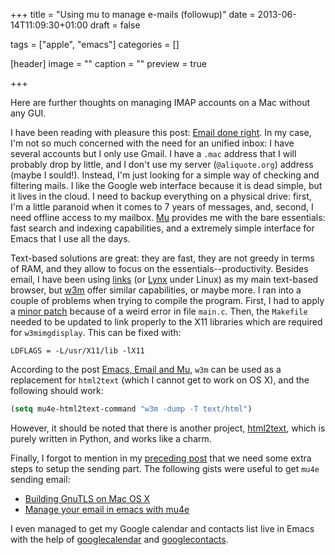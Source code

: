 +++
title = "Using mu to manage e-mails (followup)"
date = 2013-06-14T11:09:30+01:00
draft = false

tags = ["apple", "emacs"]
categories = []

[header]
image = ""
caption = ""
preview = true

+++

Here are further thoughts on managing IMAP accounts on a Mac without any GUI.

I have been reading with pleasure this post: [Email done right](http://zmalltalker.com/linux/mu.html). In my case, I'm not so much concerned with the need for an unified inbox: I have several accounts but I only use Gmail. I have a `.mac` address that I will probably drop by little, and I don't use my server (`@aliquote.org`) address (maybe I sould!). Instead, I'm just looking for a simple way of checking and filtering mails. I like the Google web interface because it is dead simple, but it lives in the cloud. I need to backup everything on a physical drive: first, I'm a little paranoid when it comes to 7 years of messages, and, second, I need offline access to my mailbox. [Mu](http://www.djcbsoftware.nl/code/mu) provides me with the bare essentials: fast search and indexing capabilities, and a extremely simple interface for Emacs that I use all the days.

Text-based solutions are great: they are fast, they are not greedy in terms of RAM, and they allow to focus on the essentials--productivity. Besides email, I have been using [links](http://links.twibright.com/) (or [Lynx](http://lynx.browser.org/) under Linux) as my main text-based browser, but [w3m](http://w3m.sourceforge.net/) offer similar capabilities, or maybe more. I ran into a couple of problems when trying to compile the program. First, I had to apply a [minor patch](http://sourceforge.net/p/w3m/patches/59/) because of a weird error in file `main.c`. Then, the `Makefile` needed to be updated to link properly to the X11 libraries which are required for `w3mimgdisplay`. This can be fixed with:

```
LDFLAGS = -L/usr/X11/lib -lX11
```

According to the post [Emacs, Email and Mu](http://ionrock.org/emacs-email-and-mu.html), `w3m` can be used as a replacement for `html2text` (which I cannot get to work on OS X), and the following should work:

```lisp
(setq mu4e-html2text-command "w3m -dump -T text/html")
```

However, it should be noted that there is another project, [html2text](https://github.com/aaronsw/html2text), which is purely written in Python, and works like a charm.

Finally, I forgot to mention in my [preceding post](http://aliquote.org/memos/2013/05/31/using-mu-to-manage-e-mails) that we need some extra steps to setup the sending part. The following gists were useful to get `mu4e` sending email:

- [Building GnuTLS on Mac OS X](https://gist.github.com/morgant/1753095)
- [Manage your email in emacs with mu4e](https://gist.github.com/areina/3879626)

I even managed to get my Google calendar and contacts list live in Emacs with the help of [googlecalendar](https://code.google.com/p/emacs-google/wiki/googlecalendar) and [googlecontacts](https://code.google.com/p/emacs-google/wiki/googlecontacts).
